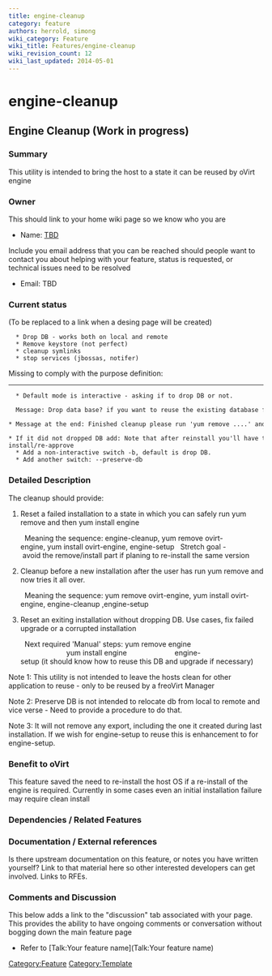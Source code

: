 ```yaml
---
title: engine-cleanup
category: feature
authors: herrold, simong
wiki_category: Feature
wiki_title: Features/engine-cleanup
wiki_revision_count: 12
wiki_last_updated: 2014-05-01
---
```


# engine-cleanup

## Engine Cleanup (Work in progress)

### Summary

This utility is intended to bring the host to a state it can be reused by oVirt engine

### Owner

This should link to your home wiki page so we know who you are

*   Name: [ TBD](User:MyUser)

Include you email address that you can be reached should people want to contact you about helping with your feature, status is requested, or technical issues need to be resolved

*   Email: TBD

### Current status

(To be replaced to a link when a desing page will be created)

      * Drop DB - works both on local and remote
      * Remove keystore (not perfect)
      * cleanup symlinks
      * stop services (jbossas, notifer)

Missing to comply with the purpose definition:

------------------------------------------------------------------------

      * Default mode is interactive - asking if to drop DB or not.
        Message: Drop data base? if you want to reuse the existing database for the future installation choose no.
      * Message at the end: Finished cleanup please run 'yum remove ....' and then reinstall
      * If it did not dropped DB add: Note that after reinstall you'll have to run Hosts re-install/re-approve
      * Add a non-interactive switch -b, default is drop DB.
      * Add another switch: --preserve-db

### Detailed Description

The cleanup should provide:

1. Reset a failed installation to a state in which you can safely run yum remove and then yum install engine

        Meaning the sequence: engine-cleanup, yum remove ovirt-engine, yum install ovirt-engine, engine-setup
        Stretch goal - avoid the remove/install part if planing to re-install the same version

2. Cleanup before a new installation after the user has run yum remove and now tries it all over.

        Meaning the sequence: yum remove ovirt-engine, yum install ovirt-engine, engine-cleanup ,engine-setup

3. Reset an exiting installation without dropping DB. Use cases, fix failed upgrade or a corrupted installation

        Next required 'Manual' steps: yum remove engine
                             yum install engine
                             engine-setup (it should know how to reuse this DB and upgrade if necessary)

Note 1: This utility is not intended to leave the hosts clean for other application to reuse - only to be reused by a freoVirt Manager

Note 2: Preserve DB is not intended to relocate db from local to remote and vice verse - Need to provide a procedure to do that.

Note 3: It will not remove any export, including the one it created during last installation. If we wish for engine-setup to reuse this is enhancement to for engine-setup.

### Benefit to oVirt

This feature saved the need to re-install the host OS if a re-install of the engine is required. Currently in some cases even an initial installation failure may require clean install

### Dependencies / Related Features

### Documentation / External references

Is there upstream documentation on this feature, or notes you have written yourself? Link to that material here so other interested developers can get involved. Links to RFEs.

### Comments and Discussion

This below adds a link to the "discussion" tab associated with your page. This provides the ability to have ongoing comments or conversation without bogging down the main feature page

*   Refer to [Talk:Your feature name](Talk:Your feature name)

<Category:Feature> <Category:Template>
